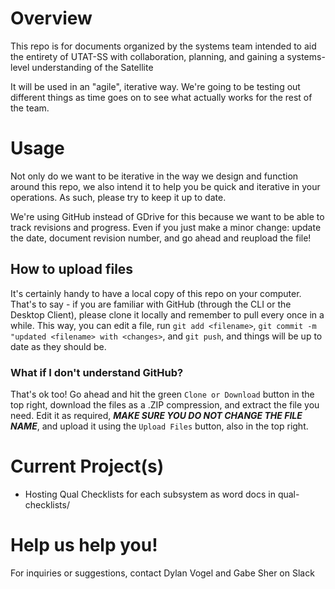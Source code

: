 # Overview
This repo is for documents organized by the systems team intended to aid the entirety of UTAT-SS with collaboration, planning, and gaining a systems-level understanding of the Satellite

It will be used in an "agile", iterative way. We're going to be testing out different things as time goes on to see what actually works for the rest of the team.

# Usage
Not only do we want to be iterative in the way we design and function around this repo, we also intend it to help you be quick and iterative in your operations. As such, please try to keep it up to date. 

We're using GitHub instead of GDrive for this because we want to be able to track revisions and progress. Even if you just make a minor change: update the date, document revision number, and go ahead and reupload the file!

## How to upload files
It's certainly handy to have a local copy of this repo on your computer. That's to say - if you are familiar with GitHub (through the CLI or the Desktop Client), please clone it locally and remember to pull every once in a while. This way, you can edit a file, run `git add <filename>`, `git commit -m "updated <filename> with <changes>`, and `git push`, and things will be up to date as they should be.

### What if I don't understand GitHub?
That's ok too! Go ahead and hit the green `Clone or Download` button in the top right, download the files as a .ZIP compression, and extract the file you need. Edit it as required, **_MAKE SURE YOU DO NOT CHANGE THE FILE NAME_**, and upload it using the `Upload Files` button, also in the top right.

# Current Project(s)

* Hosting Qual Checklists for each subsystem as word docs in qual-checklists/ 

# Help us help you!
For inquiries or suggestions, contact Dylan Vogel and Gabe Sher on Slack
